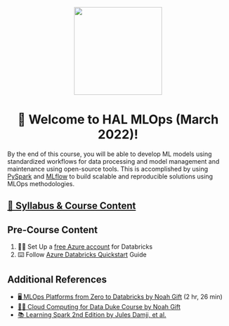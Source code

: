 <p align = "center" draggable=”false” ><img src="https://user-images.githubusercontent.com/37101144/161836199-fdb0219d-0361-4988-bf26-48b0fad160a3.png" 
     width="200px"
     height="auto"/>
</p>



# <h1 align="center" id="heading">:wave: Welcome to HAL MLOps (March 2022)!</h1>

By the end of this course, you will be able to develop ML models using standardized workflows for data processing and model management and maintenance using open-source tools.  This is accomplished by using [PySpark](https://databricks.com/glossary/pyspark) and [MLflow](https://mlflow.org/) to build scalable and reproducible solutions using MLOps methodologies.

## [📝 Syllabus & Course Content](docs/syllabus.md)

## Pre-Course Content

1. 🧑‍💻 Set Up a [free Azure account](https://azure.microsoft.com/free/) for Databricks
2. ⌨️ Follow [Azure Databricks Quickstart](https://docs.microsoft.com/en-us/azure/databricks/scenarios/quickstart-create-databricks-workspace-portal?tabs=azure-portal) Guide

## Additional References

* [🖥️ MLOps Platforms from Zero to Databricks by Noah Gift](https://learning.oreilly.com/videos/mlops-platforms-from/032232022VIDEOPAIML/) (2 hr, 26 min)
* [👨‍🏫 Cloud Computing for Data Duke Course by Noah Gift](https://github.com/noahgift/cloud-data-analysis-at-scale)
* [📚 Learning Spark 2nd Edition by Jules Damji, et al.](https://pages.databricks.com/rs/094-YMS-629/images/LearningSpark2.0.pdf)
